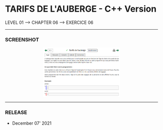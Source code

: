 # TARIFS DE L'AUBERGE - C++ Version
LEVEL 01 --> CHAPTER 06 --> EXERCICE 06

---
### **SCREENSHOT**

<div align="center">
    <img
        src="https://github.com/Ayckinn/CPP/blob/main/FRANCE_IOI/LEVEL_01/Chapter_06/06_tarifs_auberge/tarifs.png"
        alt="DEMO"
        style="width:50%">
</div>

---
### **RELEASE**

- December 07' 2021
